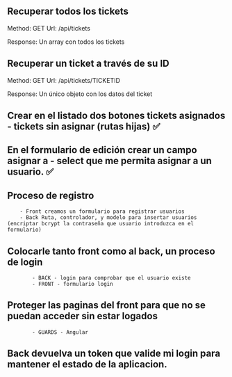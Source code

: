 ## Recuperar todos los tickets

Method: GET
Url: /api/tickets

Response: Un array con todos los tickets

## Recuperar un ticket a través de su ID

Method: GET
Url: /api/tickets/TICKETID

Response: Un único objeto con los datos del ticket


## Crear en el listado dos botones tickets asignados - tickets sin asignar (rutas hijas)  ✅
## En el formulario de edición crear un campo asignar a - select que me permita asignar a un usuario. ✅
## Proceso de registro
        - Front creamos un formulario para registrar usuarios
        - Back Ruta, controlador, y modelo para insertar usuarios (encriptar bcrypt la contraseña que usuario introduzca en el formulario)
## Colocarle tanto front como al back, un proceso de login
            - BACK - login para comprobar que el usuario existe
            - FRONT - formulario login 
## Proteger las paginas del front para que no se puedan acceder sin estar logados
            - GUARDS - Angular
## Back devuelva un token que valide mi login para mantener el estado de la aplicacion.